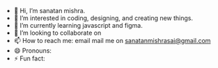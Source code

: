- 👋 Hi, I’m sanatan mishra.
- 👀 I’m interested in coding, designing, and creating new things.
- 🌱 I’m currently learning javascript and figma.
- 💞️ I’m looking to collaborate on 
- 📫 How to reach me: email mail me on sanatanmishrasai@gmail.com
- 😄 Pronouns: 
- ⚡ Fun fact:

<!---
sanatanmishrasai/sanatanmishrasai is a ✨ special ✨ repository because its `README.md` (this file) appears on your GitHub profile.
You can click the Preview link to take a look at your changes.
--->

